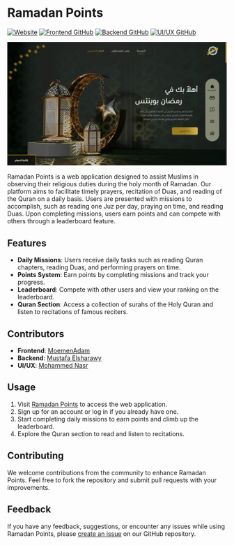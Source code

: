 # Ramadan Points

[![Website](https://img.shields.io/website?url=https%3A%2F%2Framadanpoints.vercel.app%2F)](https://ramadanpoints.vercel.app/)
[![Frontend GitHub](https://img.shields.io/badge/Frontend-MoemenAdam-blue)](https://github.com/MoemenAdam)
[![Backend GitHub](https://img.shields.io/badge/Backend-Mustafa%20Elsharawy-green)](https://github.com/MeMoElprince)
[![UI/UX GitHub](https://img.shields.io/badge/UI%2FUX-Mohammed%20Nasr-orange)](https://github.com/IMohammedNasr)

[![Ramadan Points](main.png)](https://ramadanpoints.vercel.app/)

Ramadan Points is a web application designed to assist Muslims in observing their religious duties during the holy month of Ramadan. Our platform aims to facilitate timely prayers, recitation of Duas, and reading of the Quran on a daily basis. Users are presented with missions to accomplish, such as reading one Juz per day, praying on time, and reading Duas. Upon completing missions, users earn points and can compete with others through a leaderboard feature.

## Features

- **Daily Missions**: Users receive daily tasks such as reading Quran chapters, reading Duas, and performing prayers on time.
- **Points System**: Earn points by completing missions and track your progress.
- **Leaderboard**: Compete with other users and view your ranking on the leaderboard.
- **Quran Section**: Access a collection of surahs of the Holy Quran and listen to recitations of famous reciters.

## Contributors

- **Frontend**: [MoemenAdam](https://github.com/MoemenAdam)
- **Backend**: [Mustafa Elsharawy](https://github.com/MeMoElprince)
- **UI/UX**: [Mohammed Nasr](https://github.com/IMohammedNasr)

## Usage

1. Visit [Ramadan Points](https://ramadanpoints.vercel.app/) to access the web application.
2. Sign up for an account or log in if you already have one.
3. Start completing daily missions to earn points and climb up the leaderboard.
4. Explore the Quran section to read and listen to recitations.

## Contributing

We welcome contributions from the community to enhance Ramadan Points. Feel free to fork the repository and submit pull requests with your improvements.

## Feedback

If you have any feedback, suggestions, or encounter any issues while using Ramadan Points, please [create an issue](https://github.com/MoemenAdam/Ramadan-Points/issues) on our GitHub repository.

